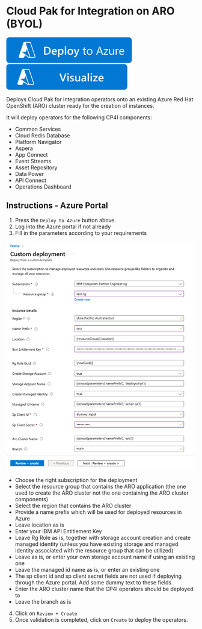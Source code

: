 # Cloud Pak for Integration on ARO (BYOL)

[![Deploy To Azure](https://raw.githubusercontent.com/Azure/azure-quickstart-templates/master/1-CONTRIBUTION-GUIDE/images/deploytoazure.svg?sanitize=true)](https://portal.azure.com/#create/Microsoft.Template/uri/https%3A%2F%2Fraw.githubusercontent.com%2Fibm-ecosystem-lab%2Fazure-arm-templates%2Fmain%2Fibm-products%2Fcp4i%2Fazuredeploy.json)
[![Visualize](https://raw.githubusercontent.com/Azure/azure-quickstart-templates/master/1-CONTRIBUTION-GUIDE/images/visualizebutton.svg?sanitize=true)](http://armviz.io/#/?load=https%3A%2F%2Fraw.githubusercontent.com%2Fibm-ecosystem-lab%2Fazure-arm-templates%2Fmain%2Fibm-products%2Fcp4i%2Fazuredeploy.json)

Deploys Cloud Pak for Integration operators onto an existing Azure Red Hat OpenShift (ARO) cluster ready for the creation of instances.

It will deploy operators for the following CP4I components:
- Common Services
- Cloud Redis Database
- Platform Navigator
- Aspera
- App Connect
- Event Streams
- Asset Repository
- Data Power
- API Connect
- Operations Dashboard

## Instructions - Azure Portal

1. Press the `Deploy to Azure` button above.
2. Log into the Azure portal if not already
3. Fill in the parameters according to your requirements

![Deploy Parameters](images/parameters.png "parameters")

- Choose the right subscription for the deployment
- Select the resource group that contains the ARO application (the one used to create the ARO cluster not the one containing the ARO cluster components)
- Select the region that contains the ARO cluster
- Provide a name prefix which will be used for deployed resources in Azure
- Leave location as is
- Enter your IBM API Entitlement Key
- Leave Rg Role as is, together with storage account creation and create managed identity (unless you have existing storage and managed identity associated with the resource group that can be utilized)
- Leave as is, or enter your own storage account name if using an existing one
- Leave the managed id name as is, or enter an existing one
- The sp client id and sp client secret fields are not used if deploying through the Azure portal. Add some dummy text to these fields.
- Enter the ARO cluster name that the CP4I operators should be deployed to
- Leave the branch as is

4. Click on `Review + Create`
5. Once validation is completed, click on `Create` to deploy the operators.